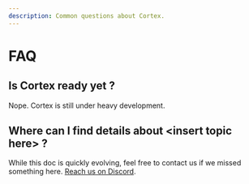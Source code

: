 ```yaml
---
description: Common questions about Cortex.
---
```


# FAQ

## Is Cortex ready yet ?

Nope. Cortex is still under heavy development.

## Where can I find details about &lt;insert topic here&gt; ?

While this doc is quickly evolving, feel free to contact us if we missed something here. [Reach us on Discord](https://invite.gg/crtx).

